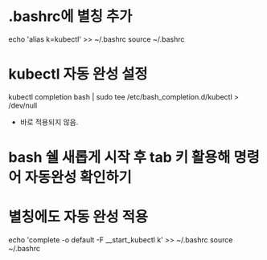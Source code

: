 # .bashrc에 별칭 추가

echo 'alias k=kubectl' >> ~/.bashrc
source ~/.bashrc

# kubectl 자동 완성 설정

kubectl completion bash | sudo tee /etc/bash_completion.d/kubectl > /dev/null

- 바로 적용되지 않음.

# bash 쉘 새롭게 시작 후 tab 키 활용해 명령어 자동완성 확인하기

# 별칭에도 자동 완성 적용

echo 'complete -o default -F \_\_start_kubectl k' >> ~/.bashrc
source ~/.bashrc
